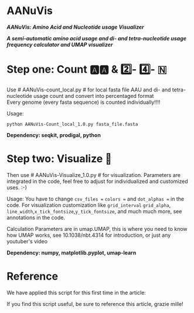 AANuVis
==========================================================================================================================  
***AANuVis: Amino Acid and Nucleotide usage Visualizer***    
  
***A semi-automatic amino acid usage and di- and tetra-nucleotide usage frequency calculator and UMAP visualizer***

# Step one: Count 🅰️🅰️ & :two:- :four:- 🇳
Use # AANuVis-count_local.py # for local fasta file AAU and di- and tetra-nucleotide usage count and convert into percentaged format  
Every genome (every fasta sequence) is counted individually!!!!

   Usage:   
   ```
   python AANuVis-Count_local_1.0.py fasta_file.fasta
   ```  
   
   **Dependency: seqkit, prodigal, python**

# Step two: Visualize 🧩
Then use # AANuVis-Visualize_1.0.py # for visualization. Parameters are integrated in the code, feel free to adjust for individualized and customized uses. :-) 

  Usage: You have to change ```csv_files =```  ```colors =``` and ```dot_alphas =``` in the code. For visualization customization like ```grid_interval``` ```grid_alpha```, ```line_width```,```x_tick_fontsize```,```y_tick_fontsize```, and much much more, see annotations in the code.  
  
  Calculation Parameters are in umap.UMAP, this is where you need to know how UMAP works, see 10.1038/nbt.4314 for introduction, or just any youtuber's video

  **Dependency: numpy, matplotlib.pyplot, umap-learn**

# Reference
We have applied this script for this first time in the article:  

If you find this script useful, be sure to reference this article, grazie mille!
